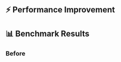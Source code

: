 ## ⚡ Performance Improvement

<!-- Describe the performance optimization -->

## 📊 Benchmark Results

### Before
